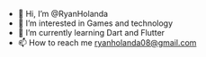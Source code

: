 - 👋 Hi, I’m @RyanHolanda
- 👀 I’m interested in Games and technology
- 🌱 I’m currently learning Dart and Flutter
- 📫 How to reach me ryanholanda08@gmail.com

<!---
RyanHolanda/RyanHolanda is a ✨ special ✨ repository because its `README.md` (this file) appears on your GitHub profile.
You can click the Preview link to take a look at your changes.
--->
